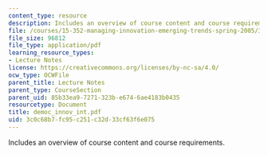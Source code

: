 ```yaml
---
content_type: resource
description: Includes an overview of course content and course requirements.
file: /courses/15-352-managing-innovation-emerging-trends-spring-2005/3c0c68b7fc95c251c32d33cf63f6e075_democ_innov_int.pdf
file_size: 96812
file_type: application/pdf
learning_resource_types:
- Lecture Notes
license: https://creativecommons.org/licenses/by-nc-sa/4.0/
ocw_type: OCWFile
parent_title: Lecture Notes
parent_type: CourseSection
parent_uid: 85b33ea9-7271-323b-e674-6ae4183b0435
resourcetype: Document
title: democ_innov_int.pdf
uid: 3c0c68b7-fc95-c251-c32d-33cf63f6e075
---
```

Includes an overview of course content and course requirements.